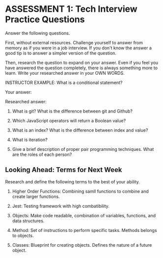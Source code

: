 # ASSESSMENT 1: Tech Interview Practice Questions
Answer the following questions.

First, without external resources. Challenge yourself to answer from memory as if you were in a job interview. If you don't know the answer a good tip is to answer a simpler version of the question.

Then, research the question to expand on your answer. Even if you feel you have answered the question completely, there is always something more to learn. Write your researched answer in your OWN WORDS.

INSTRUCTOR EXAMPLE: What is a conditional statement?

  Your answer:

  Researched answer:



1. What is git? What is the difference between git and Github?

  <!-- Your answer: 
    Git is software and Github is hosting site for code. -->
  <!-- Researched answer:  
    Git is a System that lets you manage and organize code. Github is a the cloud based host site that lets you manage GIT repositories. --> 



2. Which JavaScript operators will return a Boolean value? 
  <!-- Your answer: 
        True or False conditions  -->

  <!-- Researched answer:
        Logical operators (and, or, not, and not) -->



3. What is an index? What is the difference between index and value?

  <!-- Your answer:
        Index is a position in an array that starts at 0.  An index starts with (i) and value starts with (v). (Dad joke for Elyse)  An index is giving the position to something in a paramater and the value is giving the overall quantity within the given parameter.   -->

  <!-- Researched answer:
        An index is the position of an expression in a string.   -->



4. What is iteration?

  <!-- Your answer:
        Iteration is repeating lines of code. -->

  <!-- Researched answer:
        Iteration is process of repeating steps. -->



5. Give a brief description of proper pair programming techniques. What are the roles of each person?

  <!-- Your answer:Driver/Navigator.  
        Driver is typing the code per instruction from the Navigator who is giving and proofing the typed code. -->

  <!-- Researched answer:
        Two programmers work together at one wokstation.  The driver writes the code while the navigator reviews the written code for errors then both parties switch roles.    -->



## Looking Ahead: Terms for Next Week

Research and define the following terms to the best of your ability.

1. Higher Order Functions: Combining samll functions to combine and create larger functions.  

2. Jest: Testing framework with high combatibility.

3. Objects: Make code readable, combination of variables, functions, and data structures.

4. Method: Set of instructions to perform specific tasks.  Methods belongs to objects.

5. Classes: Blueprint for creating objects.  Defines the nature of a future object.
